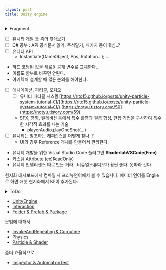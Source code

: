 ```yaml
---
layout: post
title: Unity engine
---
```


<details><summary>Fragment</summary>
<div markdown="1">

* 랜덤에서 max는 float의 경우 inclusive고 int의 경우 exclusive입니다. 헷갈릴 수 있습니다.

</div></details>

- [ ]  유니티 개발 툴 좀더 찾아보기
- [ ]  C# 공부 : API 공식문서 읽기, 주석달기, 패키지 등이 핵심..?
- [ ]  유니티 API
    - Instantiate(GameObject, Pos, Rotation…);….
- 하드 코딩된 값을 새로운 공개 변수로 교체한다…
- 이름도 함부로 바꾸면 안된다.
- 아키텍처 설계할 때 많은 논의를 해야한다.
- [ ]  애니메이션, 파티클, 오디오
    - [ ]  유니티 파티클 시스템 
    [https://rito15.github.io/posts/unity-particle-system-tutorial-01/](https://rito15.github.io/posts/unity-particle-system-tutorial-01/)
    [https://notyu.tistory.com/59](https://notyu.tistory.com/59)
    - SFX, 영화, 텔레비전 등에서 특수 촬영과 필름 합성, 편집 기법을 구사하여 특수한 시각적 효과를 내는 기술
        - playerAudio.playOneShot(…)
- [ ] 유니티는 참조하는 래퍼런스를 어떻게 찾나..?
    - UI의 경우 Reference 개체를 만들어서 관리한다.

- 유니티 개발을 위한 Visual Studio Code 플러그인
    **ShaderlabVSCode(Free)**
- 커스텀 Attribute (ex)ReadOnly)
- 유니티 인텔리센스 따로 만든 거라.. 비쥬얼스튜디오가 훨씬 좋다. 못따라 간다.

현지화 대시보드에서 컴파일 시 프리뷰언어에서 볼 수 있습니다.
에디터 언어를 Englie로 하면 애셋 현지화에서 KR이 추가된다.

<details><summary>ToDo</summary>
<div markdown="1">

- [ ] [주니어 프로그램](https://learn.unity.com/pathway/junior-programmer?signup=true)
- [ ] [유니티 메뉴얼](https://docs.unity3d.com/kr/530/Manual/UnityManual.html)
- [ ] [유니티로 언리얼 프로젝트 옮기기](https://learn.unity.com/tutorial/transitioning-from-unreal-to-unity#5d518e11edbc2a002007f178)

- Certified User programmer란 유니티 책 볼 수 있다..?
- 에셋패키지에 유니티 패키지를 넣을 수 있다.
유니티 에디터에서 애셋을 임포트할 수 있습니다.
- 프로젝트와 레이아웃, 탭설정, 프로젝트에서 즐겨찾기 설정
- Update이용하기

</div></details>

* [UnityEngine](/posts_unity_eninge/UnityEngine)
* [Interaction](/posts_unity_eninge/Interaction)
* [Folder & Prefab & Package](/posts_unity_eninge/FolderPrefabPackage)

문법에 대해서

* [InvokeAndRepeating & Coroutine](/posts_unity_eninge/InvokeAndRepeatingCoroutine)
* [Physics](/posts_unity_eninge/Physics)
* [Particle & Shader](/posts_unity_eninge/ParticleShader)

좀더 효율적으로

* [Inspector & AutomationTest](/posts_unity_eninge/InspectorAutomationTest)